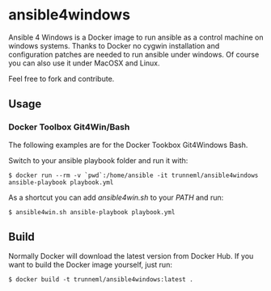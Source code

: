 # ansible4windows
Ansible 4 Windows is a Docker image to run ansible as a control machine on windows systems.
Thanks to Docker no cygwin installation and configuration patches are needed to run ansible under windows. Of course you can also use it under MacOSX and Linux.

Feel free to fork and contribute.

## Usage

### Docker Toolbox Git4Win/Bash

The following examples are for the Docker Tookbox Git4Windows Bash.


Switch to your ansible playbook folder and run it with:
```
$ docker run --rm -v `pwd`:/home/ansible -it trunneml/ansible4windows ansible-playbook playbook.yml
```

As a shortcut you can add *ansible4win.sh* to your *PATH* and run:
```
$ ansible4win.sh ansible-playbook playbook.yml
```


## Build

Normally Docker will download the latest version from Docker Hub. If you want to build the Docker image yourself, just run:
```
$ docker build -t trunneml/ansible4windows:latest .
```
